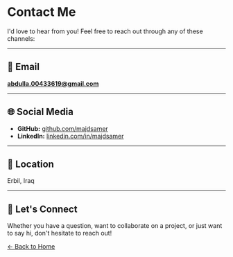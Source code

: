 # Contact Me

I'd love to hear from you! Feel free to reach out through any of these channels:

---

## 📧 Email

**abdulla.00433619@gmail.com**

---

## 🌐 Social Media

- **GitHub:** [github.com/majdsamer](https://github.com/majdsamer)
- **LinkedIn:** [linkedin.com/in/majdsamer](https://linkedin.com/in/majdsamer)

---

## 📍 Location

Erbil, Iraq

---

## 💬 Let's Connect

Whether you have a question, want to collaborate on a project, or just want to say hi, don't hesitate to reach out!

[← Back to Home](/)